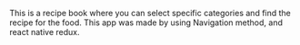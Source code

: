 This is a recipe book where you can select specific categories and find the recipe for the food. This app was made by using Navigation method, and react native redux.
